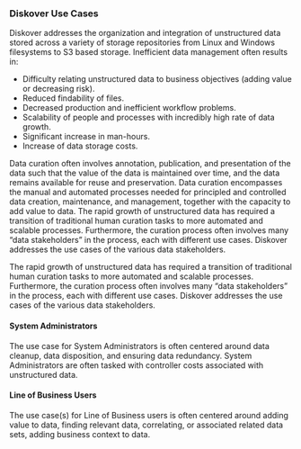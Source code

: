 ### Diskover Use Cases

Diskover addresses the organization and integration of unstructured data stored across a variety of storage repositories from Linux  and Windows  filesystems to S3 based storage. Inefficient data management often results in:

- Difficulty relating unstructured data to business objectives (adding value or decreasing risk).
- Reduced findability of files.
- Decreased production and inefficient workflow problems.
- Scalability of people and processes with incredibly high rate of data growth.
- Significant increase in man-hours.
- Increase of data storage costs.

Data curation  often involves annotation, publication, and presentation of the data such that the value of the data is maintained over time, and the data remains available for reuse and preservation. Data curation encompasses the manual and automated processes needed for principled and controlled data creation, maintenance, and management, together with the capacity to add value to data. The rapid growth of unstructured data has required a transition of traditional human curation tasks to more automated and scalable processes. Furthermore, the curation process often involves many “data stakeholders” in the process, each with different use cases. Diskover addresses the use cases of the various data stakeholders.

The rapid growth of unstructured data has required a transition of traditional human curation tasks to more automated and scalable processes. Furthermore, the curation process often involves many “data stakeholders” in the process, each with different use cases. Diskover addresses the use cases of the various data stakeholders.

#### System Administrators

The use case for System Administrators is often centered around data cleanup, data disposition, and ensuring data redundancy. System Administrators are often tasked with controller costs associated with unstructured data.

#### Line of Business Users

The use case(s) for Line of Business users is often centered around adding value to data, finding relevant data, correlating, or associated related data sets, adding business context to data.
